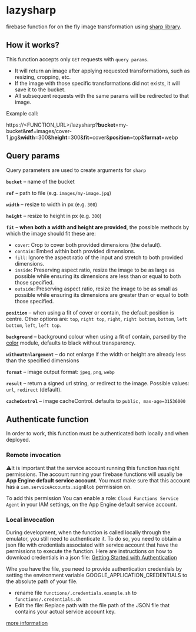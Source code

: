 # lazysharp

firebase function for on the fly image transformation using [sharp library](https://www.npmjs.com/package/sharp).

## How it works?

This function accepts only `GET` requests with `query params`.

-   It will return an image after applying requested transformations, such as resizing, cropping, etc.
-   If the image with those specific transformations did not exists, it will save it to the bucket.
-   All subsequent requests with the same params will be redirected to that image.

Example call:

https://<FUNCTION_URL>/lazysharp?**bucket**=my-bucket&**ref**=images/cover-1.jpg&**width**=300&**height**=300&**fit**=cover&**position**=top&**format**=webp

## Query params

Query parameters are used to create arguments for `sharp` 

**`bucket`** – name of the bucket

**`ref`** – path to file (e.g. `images/my-image.jpg`)

**`width`** – resize to width in px (e.g. `300`)

**`height`** – resize to height in px (e.g. `300`)

**`fit`** – **when both a width and height are provided**, the possible methods by which the image should fit these are:

-   `cover`: Crop to cover both provided dimensions (the default).
-   `contain`: Embed within both provided dimensions.
-   `fill`: Ignore the aspect ratio of the input and stretch to both provided dimensions.
-   `inside`: Preserving aspect ratio, resize the image to be as large as possible while ensuring its dimensions are less than or equal to both those specified.
-   `outside`: Preserving aspect ratio, resize the image to be as small as possible while ensuring its dimensions are greater than or equal to both those specified.

**`position`** – when using a fit of cover or contain, the default position is centre. Other options are:
`top`, `right top`, `right`, `right bottom`, `bottom`, `left bottom`, `left`, `left top`.

**`background`** – background colour when using a fit of contain, parsed by the [color](https://www.npmjs.org/package/color) module, defaults to black without transparency.

**`withoutEnlargement`** – do not enlarge if the width or height are already less than the specified dimensions

**`format`** – image output format: `jpeg`, `png`, `webp`

**`result`** – return a signed url string, or redirect to the image. Possible values: `url`, `redirect` (default).

**`cacheControl`** – image cacheControl. defaults to `public, max-age=31536000`

## Authenticate function

In order to work, this function must be authenticated both locally and when deployed.

### Remote invocation

⚠️It is important that the service account running this function has right permissions.
The account running your firebase functions will usually be **App Engine default service account**. You must make sure that this account has a `iam.serviceAccounts.signBlob` permission on.

To add this permission You can enable a role: `Cloud Functions Service Agent` in your IAM settings, on the App Engine default service account.

### Local invocation

During development, when the function is called locally through the emulator, you still need to authenticate it. To do so, you need to obtain a json file with credentials associated with service account that have the permissions to execute the function. Here are instructions on how to download credentials in a json file: [Getting Started with Authentication](https://cloud.google.com/docs/authentication/getting-started)

Whe you have the file,  you need to provide authentication credentials by setting the environment variable GOOGLE_APPLICATION_CREDENTIALS to the absolute path of your file.

- rename file `functions/.credentials.example.sh` to `functions/.credentials.sh` 
- Edit the file: Replace path with the file path of the JSON file that contains your actual service account key.

[more information](https://cloud.google.com/docs/authentication/getting-started)